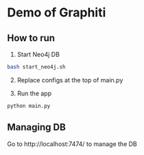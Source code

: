 # Demo of Graphiti

## How to run

1. Start Neo4j DB

```bash
bash start_neo4j.sh
```

2. Replace configs at the top of main.py

3. Run the app

```bash
python main.py
```

## Managing DB
Go to http://localhost:7474/ to manage the DB
